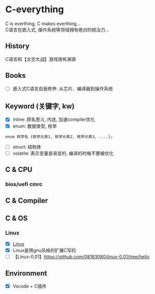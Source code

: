 # C-everything
C is everthing, C makes everthing...\
C语言在嵌入式, 操作系统等领域拥有绝对的统治力...
## History
C语言和【太空大战】游戏很有渊源
## Books
- [ ] 嵌入式C语言自我修养: 从芯片、编译器到操作系统
## Keyword (关键字, kw)
- [x] inline: 顾名思义, 内连, 加速compiler优化
- [x] enum: 数据类型, 枚举
```
enum 枚举名 {枚举元素1, 枚举元素2, 枚举元素3, ....};
```
- [ ] struct: 结构体
- [ ] volatile: 表示变量是易变的, 编译的时候不要被优化
## C & CPU
### bios/uefi cmrc
## C & Compiler
## C & OS
### Linux
- [x] [Linux](https://github.com/torvalds/linux/tree/master)
- [x] Linux是用gnu风格的扩展C写的
- [ ] 【Linux-0,01】https://github.com/08183080/linux-0.01/tree/hello
## Environment
- [x] Vscode + C插件
